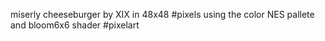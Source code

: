 miserly cheeseburger by XIX in 48x48 #pixels using the color NES pallete and bloom6x6 shader #pixelart 